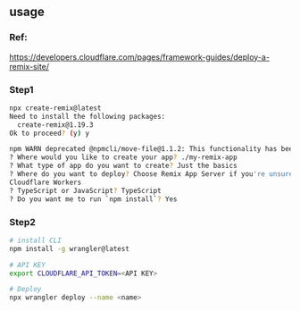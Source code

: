 

## usage

### Ref:
https://developers.cloudflare.com/pages/framework-guides/deploy-a-remix-site/

### Step1 

```bash
npx create-remix@latest
Need to install the following packages:
  create-remix@1.19.3
Ok to proceed? (y) y

npm WARN deprecated @npmcli/move-file@1.1.2: This functionality has been moved to @npmcli/fs
? Where would you like to create your app? ./my-remix-app
? What type of app do you want to create? Just the basics
? Where do you want to deploy? Choose Remix App Server if you're unsure; it's easy to change deployment targets. 
Cloudflare Workers
? TypeScript or JavaScript? TypeScript
? Do you want me to run `npm install`? Yes
```

### Step2

```bash
# install CLI
npm install -g wrangler@latest

# API KEY
export CLOUDFLARE_API_TOKEN=<API KEY>

# Deploy
npx wrangler deploy --name <name>
```

